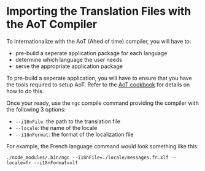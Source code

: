 # Importing the Translation Files with the AoT Compiler

To Internationalize with the AoT (Ahed of time) compiler, you will have to:

 * pre-build a seperate application package for each language 
 * determine which language the user needs
 * serve the appropriate application package

To pre-build a seperate application, you will have to ensure that you have the tools required to setup AoT.
Refer to the [AoT cookbook](https://angular.io/docs/ts/latest/cookbook/aot-compiler.html) for details on how to do this.

Once your ready, use the `ngc` compile command providing the compiler with the following 3 options:
* `--i18nFile`: the path to the translation file
* `--locale`: the name of the locale
* `--i18nFormat`: the format of the localization file

For example, the French language command would look something like this:

```
./node_modules/.bin/ngc --i18nFile=./locale/messages.fr.xlf --locale=fr --i18nFormat=xlf
```
